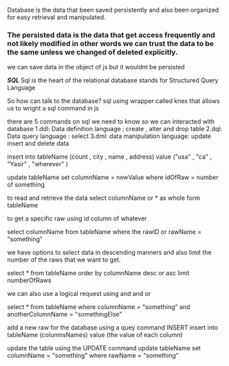 Database is the data that been saved persistently and also been organized for easy retrieval and manipulated.

### The persisted data is the data that get access frequently and not likely modified in other words we can trust the data to be the same unless we changed of deleted explicitly.

we can save data in the object of js but it wouldnt be persisted

**_SQL_**
Sql is the heart of the relational database
stands for Structured Query Language

So how can talk to the database?
sql
using wrapper called knex that allows us to wright a sql command in js

there are 5 commands on sql we need to know so we can interacted with
database
1.ddl: Data definition language : create , alter and drop table
2.dql: Data query language : select
3.dml: data manipulation language: update insert and delete data

insert into tableName (count , city , name , address)
value ("usa" , "ca" , "Yasir" , "wherever" )

update tableName set columnName = newValue where idOfRaw = number of something

to read and retrieve the data
select columnName or \* as whole form tableName

to get a specific raw using id column of whatever

select columnName from tableName
where the rawID or rawName = "something"

we have options to select data in descending manners and also
limit the number of the raws that we want to get.

select \* from tableName
order by columnName desc or asc
limit numberOfRaws

we can also use a logical request using and and or

select \* from tableName
where columnName = "something"
and anotherColumnName = "somethingElse"

add a new raw for the database using a quey command INSERT
insert into tableName (columnsNames)
value (the value of each column)

update the table using the UPDATE command
update tableName
set columnName = "something"
where rawName = "something"
